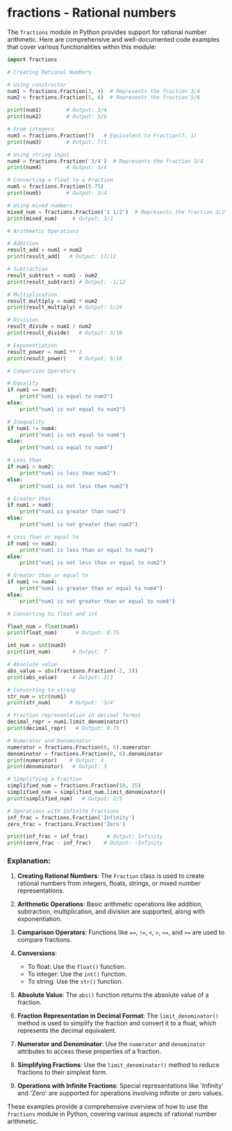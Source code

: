 # fractions - Rational numbers

The `fractions` module in Python provides support for rational number arithmetic. Here are comprehensive and well-documented code examples that cover various functionalities within this module:

```python
import fractions

# Creating Rational Numbers

# Using constructor
num1 = fractions.Fraction(3, 4)  # Represents the fraction 3/4
num2 = fractions.Fraction(5, 6)  # Represents the fraction 5/6

print(num1)        # Output: 3/4
print(num2)        # Output: 5/6

# From integers
num3 = fractions.Fraction(7)   # Equivalent to Fraction(7, 1)
print(num3)        # Output: 7/1

# Using string input
num4 = fractions.Fraction('3/4')  # Represents the fraction 3/4
print(num4)        # Output: 3/4

# Converting a float to a Fraction
num5 = fractions.Fraction(0.75)
print(num5)        # Output: 3/4

# Using mixed numbers
mixed_num = fractions.Fraction('1 1/2')  # Represents the fraction 3/2
print(mixed_num)     # Output: 3/2

# Arithmetic Operations

# Addition
result_add = num1 + num2
print(result_add)   # Output: 17/12

# Subtraction
result_subtract = num1 - num2
print(result_subtract) # Output: -1/12

# Multiplication
result_multiply = num1 * num2
print(result_multiply) # Output: 5/24

# Division
result_divide = num1 / num2
print(result_divide)   # Output: 3/10

# Exponentiation
result_power = num1 ** 2
print(result_power)    # Output: 9/16

# Comparison Operators

# Equality
if num1 == num3:
    print("num1 is equal to num3")
else:
    print("num1 is not equal to num3")

# Inequality
if num1 != num4:
    print("num1 is not equal to num4")
else:
    print("num1 is equal to num4")

# Less than
if num1 < num2:
    print("num1 is less than num2")
else:
    print("num1 is not less than num2")

# Greater than
if num1 > num3:
    print("num1 is greater than num3")
else:
    print("num1 is not greater than num3")

# Less than or equal to
if num1 <= num2:
    print("num1 is less than or equal to num2")
else:
    print("num1 is not less than or equal to num2")

# Greater than or equal to
if num1 >= num4:
    print("num1 is greater than or equal to num4")
else:
    print("num1 is not greater than or equal to num4")

# Converting to float and int

float_num = float(num5)
print(float_num)      # Output: 0.75

int_num = int(num3)
print(int_num)       # Output: 7

# Absolute value
abs_value = abs(fractions.Fraction(-2, 3))
print(abs_value)     # Output: 2/3

# Converting to string
str_num = str(num1)
print(str_num)      # Output: '3/4'

# Fraction representation in decimal format
decimal_repr = num1.limit_denominator()
print(decimal_repr)   # Output: 0.75

# Numerator and Denominator
numerator = fractions.Fraction(8, 6).numerator
denominator = fractions.Fraction(8, 6).denominator
print(numerator)    # Output: 4
print(denominator)   # Output: 3

# Simplifying a fraction
simplified_num = fractions.Fraction(10, 25)
simplified_num = simplified_num.limit_denominator()
print(simplified_num)   # Output: 2/5

# Operations with Infinite Fractions
inf_frac = fractions.Fraction('Infinity')
zero_frac = fractions.Fraction('Zero')

print(inf_frac + inf_frac)      # Output: Infinity
print(zero_frac - inf_frac)    # Output: -Infinity
```

### Explanation:

1. **Creating Rational Numbers**: The `Fraction` class is used to create rational numbers from integers, floats, strings, or mixed number representations.

2. **Arithmetic Operations**: Basic arithmetic operations like addition, subtraction, multiplication, and division are supported, along with exponentiation.

3. **Comparison Operators**: Functions like `==`, `!=`, `<`, `>`, `<=`, and `>=` are used to compare fractions.

4. **Conversions**:
   - To float: Use the `float()` function.
   - To integer: Use the `int()` function.
   - To string: Use the `str()` function.

5. **Absolute Value**: The `abs()` function returns the absolute value of a fraction.

6. **Fraction Representation in Decimal Format**: The `limit_denominator()` method is used to simplify the fraction and convert it to a float, which represents the decimal equivalent.

7. **Numerator and Denominator**: Use the `numerator` and `denominator` attributes to access these properties of a fraction.

8. **Simplifying Fractions**: Use the `limit_denominator()` method to reduce fractions to their simplest form.

9. **Operations with Infinite Fractions**: Special representations like 'Infinity' and 'Zero' are supported for operations involving infinite or zero values.

These examples provide a comprehensive overview of how to use the `fractions` module in Python, covering various aspects of rational number arithmetic.
